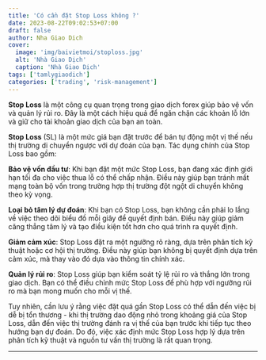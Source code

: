 ```yaml
---
title: 'Có cần đặt Stop Loss không ?'
date: 2023-08-22T09:02:53+07:00
draft: false
author: Nha Giao Dich
cover:
  image: 'img/baivietmoi/stoploss.jpg'
  alt: 'Nhà Giao Dịch'
  caption: 'Nhà Giao Dịch'
tags: ['tamlygiaodich']
categories: ['trading', 'risk-management']
---
```


**Stop Loss** là một công cụ quan trọng trong giao dịch forex giúp bảo vệ vốn và quản lý rủi ro. Đây là một cách hiệu quả để ngăn chặn các khoản lỗ lớn và giữ cho tài khoản giao dịch của bạn an toàn.

**Stop Loss** (SL) là một mức giá bạn đặt trước để bán tự động một vị thế nếu thị trường di chuyển ngược với dự đoán của bạn. Tác dụng chính của Stop Loss bao gồm:

**Bảo vệ vốn đầu tư**: Khi bạn đặt một mức Stop Loss, bạn đang xác định giới hạn tối đa cho việc thua lỗ có thể chấp nhận. Điều này giúp bạn tránh mất mạng toàn bộ vốn trong trường hợp thị trường đột ngột di chuyển không theo kỳ vọng.

**Loại bỏ tâm lý dự đoán**: Khi bạn có Stop Loss, bạn không cần phải lo lắng về việc theo dõi biểu đồ mỗi giây để quyết định bán. Điều này giúp giảm căng thẳng tâm lý và tạo điều kiện tốt hơn cho quá trình ra quyết định.

**Giảm cảm xúc**: Stop Loss đặt ra một ngưỡng rõ ràng, dựa trên phân tích kỹ thuật hoặc cơ hội thị trường. Điều này giúp bạn không bị quyết định dựa trên cảm xúc, mà thay vào đó dựa vào thông tin chính xác.

**Quản lý rủi ro**: Stop Loss giúp bạn kiểm soát tỷ lệ rủi ro và thắng lớn trong giao dịch. Bạn có thể điều chỉnh mức Stop Loss để phù hợp với ngưỡng rủi ro mà bạn mong muốn cho mỗi vị thế.

Tuy nhiên, cần lưu ý rằng việc đặt quá gần Stop Loss có thể dẫn đến việc bị dễ bị tổn thương - khi thị trường dao động nhỏ trong khoảng giá của Stop Loss, dẫn đến việc thị trường đánh ra vị thế của bạn trước khi tiếp tục theo hướng bạn dự đoán. Do đó, việc xác định mức Stop Loss hợp lý dựa trên phân tích kỹ thuật và nguồn tư vấn thị trường là rất quan trọng.

---
